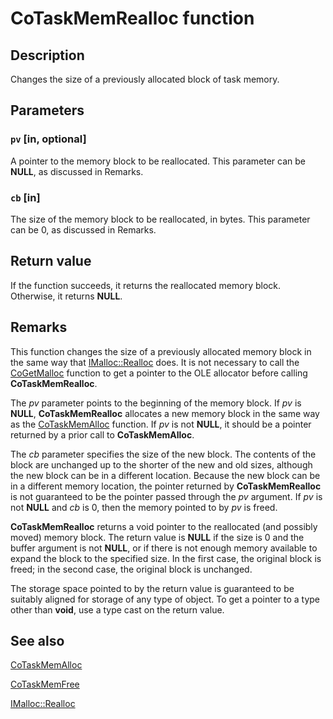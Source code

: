 # CoTaskMemRealloc function

## Description

Changes the size of a previously allocated block of task memory.

## Parameters

### `pv` [in, optional]

A pointer to the memory block to be reallocated. This parameter can be **NULL**, as discussed in Remarks.

### `cb` [in]

The size of the memory block to be reallocated, in bytes. This parameter can be 0, as discussed in Remarks.

## Return value

If the function succeeds, it returns the reallocated memory block. Otherwise, it returns **NULL**.

## Remarks

This function changes the size of a previously allocated memory block in the same way that [IMalloc::Realloc](https://learn.microsoft.com/windows/desktop/api/objidl/nf-objidl-imalloc-realloc) does. It is not necessary to call the [CoGetMalloc](https://learn.microsoft.com/windows/desktop/api/combaseapi/nf-combaseapi-cogetmalloc) function to get a pointer to the OLE allocator before calling **CoTaskMemRealloc**.

The *pv* parameter points to the beginning of the memory block. If *pv* is **NULL**, **CoTaskMemRealloc** allocates a new memory block in the same way as the [CoTaskMemAlloc](https://learn.microsoft.com/windows/desktop/api/combaseapi/nf-combaseapi-cotaskmemalloc) function. If *pv* is not **NULL**, it should be a pointer returned by a prior call to **CoTaskMemAlloc**.

The *cb* parameter specifies the size of the new block. The contents of the block are unchanged up to the shorter of the new and old sizes, although the new block can be in a different location. Because the new block can be in a different memory location, the pointer returned by **CoTaskMemRealloc** is not guaranteed to be the pointer passed through the *pv* argument. If *pv* is not **NULL** and *cb* is 0, then the memory pointed to by *pv* is freed.

**CoTaskMemRealloc** returns a void pointer to the reallocated (and possibly moved) memory block. The return value is **NULL** if the size is 0 and the buffer argument is not **NULL**, or if there is not enough memory available to expand the block to the specified size. In the first case, the original block is freed; in the second case, the original block is unchanged.

The storage space pointed to by the return value is guaranteed to be suitably aligned for storage of any type of object. To get a pointer to a type other than **void**, use a type cast on the return value.

## See also

[CoTaskMemAlloc](https://learn.microsoft.com/windows/desktop/api/combaseapi/nf-combaseapi-cotaskmemalloc)

[CoTaskMemFree](https://learn.microsoft.com/windows/desktop/api/combaseapi/nf-combaseapi-cotaskmemfree)

[IMalloc::Realloc](https://learn.microsoft.com/windows/desktop/api/objidl/nf-objidl-imalloc-realloc)
